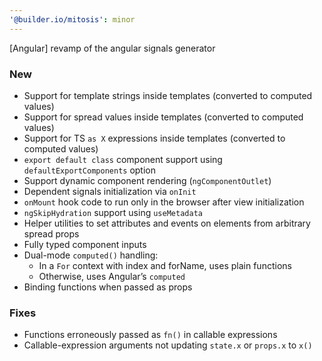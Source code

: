 ```yaml
---
'@builder.io/mitosis': minor
---
```


[Angular] revamp of the angular signals generator

### New

- Support for template strings inside templates (converted to computed values)
- Support for spread values inside templates (converted to computed values)
- Support for TS `as X` expressions inside templates (converted to computed values)
- `export default class` component support using `defaultExportComponents` option
- Support dynamic component rendering (`ngComponentOutlet`)
- Dependent signals initialization via `onInit`
- `onMount` hook code to run only in the browser after view initialization
- `ngSkipHydration` support using `useMetadata`
- Helper utilities to set attributes and events on elements from arbitrary spread props
- Fully typed component inputs
- Dual-mode `computed()` handling:
  - In a `For` context with index and forName, uses plain functions
  - Otherwise, uses Angular’s `computed`
- Binding functions when passed as props

### Fixes

- Functions erroneously passed as `fn()` in callable expressions
- Callable-expression arguments not updating `state.x` or `props.x` to `x()`
